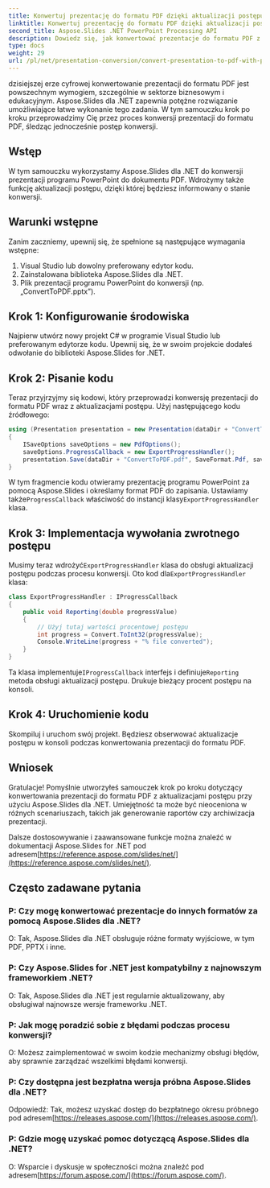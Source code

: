```yaml
---
title: Konwertuj prezentację do formatu PDF dzięki aktualizacji postępu
linktitle: Konwertuj prezentację do formatu PDF dzięki aktualizacji postępu
second_title: Aspose.Slides .NET PowerPoint Processing API
description: Dowiedz się, jak konwertować prezentacje do formatu PDF z aktualizacjami postępu przy użyciu Aspose.Slides dla .NET. Przewodnik krok po kroku z dołączonym kodem źródłowym.
type: docs
weight: 29
url: /pl/net/presentation-conversion/convert-presentation-to-pdf-with-progress-update/
---
```


dzisiejszej erze cyfrowej konwertowanie prezentacji do formatu PDF jest powszechnym wymogiem, szczególnie w sektorze biznesowym i edukacyjnym. Aspose.Slides dla .NET zapewnia potężne rozwiązanie umożliwiające łatwe wykonanie tego zadania. W tym samouczku krok po kroku przeprowadzimy Cię przez proces konwersji prezentacji do formatu PDF, śledząc jednocześnie postęp konwersji.

## Wstęp

W tym samouczku wykorzystamy Aspose.Slides dla .NET do konwersji prezentacji programu PowerPoint do dokumentu PDF. Wdrożymy także funkcję aktualizacji postępu, dzięki której będziesz informowany o stanie konwersji.

## Warunki wstępne

Zanim zaczniemy, upewnij się, że spełnione są następujące wymagania wstępne:

1. Visual Studio lub dowolny preferowany edytor kodu.
2. Zainstalowana biblioteka Aspose.Slides dla .NET.
3. Plik prezentacji programu PowerPoint do konwersji (np. „ConvertToPDF.pptx”).

## Krok 1: Konfigurowanie środowiska

Najpierw utwórz nowy projekt C# w programie Visual Studio lub preferowanym edytorze kodu. Upewnij się, że w swoim projekcie dodałeś odwołanie do biblioteki Aspose.Slides for .NET.

## Krok 2: Pisanie kodu

Teraz przyjrzyjmy się kodowi, który przeprowadzi konwersję prezentacji do formatu PDF wraz z aktualizacjami postępu. Użyj następującego kodu źródłowego:

```csharp
using (Presentation presentation = new Presentation(dataDir + "ConvertToPDF.pptx"))
{
    ISaveOptions saveOptions = new PdfOptions();
    saveOptions.ProgressCallback = new ExportProgressHandler();
    presentation.Save(dataDir + "ConvertToPDF.pdf", SaveFormat.Pdf, saveOptions);
}
```

 W tym fragmencie kodu otwieramy prezentację programu PowerPoint za pomocą Aspose.Slides i określamy format PDF do zapisania. Ustawiamy także`ProgressCallback` właściwość do instancji klasy`ExportProgressHandler` klasa.

## Krok 3: Implementacja wywołania zwrotnego postępu

 Musimy teraz wdrożyć`ExportProgressHandler` klasa do obsługi aktualizacji postępu podczas procesu konwersji. Oto kod dla`ExportProgressHandler` klasa:

```csharp
class ExportProgressHandler : IProgressCallback
{
    public void Reporting(double progressValue)
    {
        // Użyj tutaj wartości procentowej postępu
        int progress = Convert.ToInt32(progressValue);
        Console.WriteLine(progress + "% file converted");
    }
}
```

 Ta klasa implementuje`IProgressCallback` interfejs i definiuje`Reporting` metoda obsługi aktualizacji postępu. Drukuje bieżący procent postępu na konsoli.

## Krok 4: Uruchomienie kodu

Skompiluj i uruchom swój projekt. Będziesz obserwować aktualizacje postępu w konsoli podczas konwertowania prezentacji do formatu PDF.

## Wniosek

Gratulacje! Pomyślnie utworzyłeś samouczek krok po kroku dotyczący konwertowania prezentacji do formatu PDF z aktualizacjami postępu przy użyciu Aspose.Slides dla .NET. Umiejętność ta może być nieoceniona w różnych scenariuszach, takich jak generowanie raportów czy archiwizacja prezentacji.

 Dalsze dostosowywanie i zaawansowane funkcje można znaleźć w dokumentacji Aspose.Slides for .NET pod adresem[https://reference.aspose.com/slides/net/](https://reference.aspose.com/slides/net/).

## Często zadawane pytania

### P: Czy mogę konwertować prezentacje do innych formatów za pomocą Aspose.Slides dla .NET?
O: Tak, Aspose.Slides dla .NET obsługuje różne formaty wyjściowe, w tym PDF, PPTX i inne.

### P: Czy Aspose.Slides for .NET jest kompatybilny z najnowszym frameworkiem .NET?
O: Tak, Aspose.Slides dla .NET jest regularnie aktualizowany, aby obsługiwał najnowsze wersje frameworku .NET.

### P: Jak mogę poradzić sobie z błędami podczas procesu konwersji?
O: Możesz zaimplementować w swoim kodzie mechanizmy obsługi błędów, aby sprawnie zarządzać wszelkimi błędami konwersji.

### P: Czy dostępna jest bezpłatna wersja próbna Aspose.Slides dla .NET?
 Odpowiedź: Tak, możesz uzyskać dostęp do bezpłatnego okresu próbnego pod adresem[https://releases.aspose.com/](https://releases.aspose.com/).

### P: Gdzie mogę uzyskać pomoc dotyczącą Aspose.Slides dla .NET?
 O: Wsparcie i dyskusje w społeczności można znaleźć pod adresem[https://forum.aspose.com/](https://forum.aspose.com/).